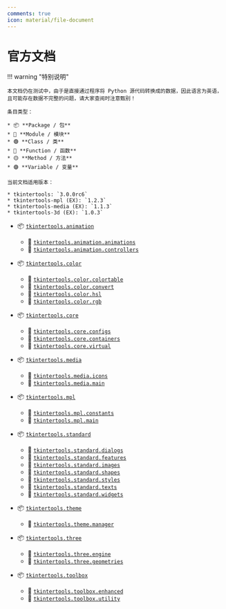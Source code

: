 ```yaml
---
comments: true
icon: material/file-document
---
```


# 官方文档

!!! warning "特别说明"

    本文档仍在测试中，由于是直接通过程序将 Python 源代码转换成的数据，因此语言为英语，且可能存在数据不完整的问题，请大家查阅时注意甄别！

    条目类型：

    * 📦 **Package / 包**
    * 📑 **Module / 模块**
    * 🟢 **Class / 类**
    * 🔵 **Function / 函数**
    * 🟡 **Method / 方法**
    * 🟣 **Variable / 变量**

    当前文档适用版本：

    * tkintertools: `3.0.0rc6`
    * tkintertools-mpl (EX): `1.2.3`
    * tkintertools-media (EX): `1.1.3`
    * tkintertools-3d (EX): `1.0.3`

* 📦 [`tkintertools.animation`](./animation/index.md)
    - 📑 [`tkintertools.animation.animations`](./animation/animations.md)
    - 📑 [`tkintertools.animation.controllers`](./animation/controllers.md)

* 📦 [`tkintertools.color`](./color/index.md)
    - 📑 [`tkintertools.color.colortable`](./color/colortable.md)
    - 📑 [`tkintertools.color.convert`](./color/convert.md)
    - 📑 [`tkintertools.color.hsl`](./color/hsl.md)
    - 📑 [`tkintertools.color.rgb`](./color/rgb.md)

* 📦 [`tkintertools.core`](./core/index.md)
    - 📑 [`tkintertools.core.configs`](./core/configs.md)
    - 📑 [`tkintertools.core.containers`](./core/containers.md)
    - 📑 [`tkintertools.core.virtual`](./core/virtual.md)

* 📦 [`tkintertools.media`](./media/index.md)
    - 📑 [`tkintertools.media.icons`](./media/icons.md)
    - 📑 [`tkintertools.media.main`](./media/main.md)

* 📦 [`tkintertools.mpl`](./mpl/index.md)
    - 📑 [`tkintertools.mpl.constants`](./mpl/constants.md)
    - 📑 [`tkintertools.mpl.main`](./mpl/main.md)

* 📦 [`tkintertools.standard`](./standard/index.md)
    - 📑 [`tkintertools.standard.dialogs`](./standard/dialogs.md)
    - 📑 [`tkintertools.standard.features`](./standard/features.md)
    - 📑 [`tkintertools.standard.images`](./standard/images.md)
    - 📑 [`tkintertools.standard.shapes`](./standard/shapes.md)
    - 📑 [`tkintertools.standard.styles`](./standard/styles.md)
    - 📑 [`tkintertools.standard.texts`](./standard/texts.md)
    - 📑 [`tkintertools.standard.widgets`](./standard/widgets.md)

* 📦 [`tkintertools.theme`](./theme/index.md)
    - 📑 [`tkintertools.theme.manager`](./theme/manager.md)

* 📦 [`tkintertools.three`](./three/index.md)
    - 📑 [`tkintertools.three.engine`](./three/engine.md)
    - 📑 [`tkintertools.three.geometries`](./three/geometries.md)

* 📦 [`tkintertools.toolbox`](./toolbox/index.md)
    - 📑 [`tkintertools.toolbox.enhanced`](./toolbox/enhanced.md)
    - 📑 [`tkintertools.toolbox.utility`](./toolbox/utility.md)
